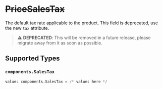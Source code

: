 # ~~PriceSalesTax~~

The default tax rate applicable to the product.
This field is deprecated, use the new `tax` attribute.


> :warning: **DEPRECATED**: This will be removed in a future release, please migrate away from it as soon as possible.


## Supported Types

### `components.SalesTax`

```python
value: components.SalesTax = /* values here */
```


